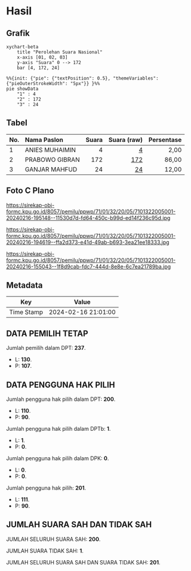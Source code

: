 # Hasil

## Grafik

```mermaid
xychart-beta
    title "Perolehan Suara Nasional"
    x-axis [01, 02, 03]
    y-axis "Suara" 0 --> 172
    bar [4, 172, 24]
```

```mermaid
%%{init: {"pie": {"textPosition": 0.5}, "themeVariables": {"pieOuterStrokeWidth": "5px"}} }%%
pie showData
    "1" : 4
    "2" : 172
    "3" : 24
```

## Tabel

| No. | Nama Paslon    | Suara | Suara (raw) | Persentase |
|:--- |:-------------- | -----:| -----------:| ----------:|
| 1   | ANIES MUHAIMIN | 4     | [4][p-1]    | 2,00       |
| 2   | PRABOWO GIBRAN | 172   | [172][p-2]  | 86,00      |
| 3   | GANJAR MAHFUD  | 24    | [24][p-3]   | 12,00      |


[p-1]: https://github.com/gigit-pemilu/pemilu-2024/blob/main/pilpres/hitung-suara/sub/71-sulawesi-utara/sub/01-bolaang-mongondow/sub/32-bilalang/sub/2005-kolinganga'an/sub/001-tps/sub/paslon-1.txt
[p-2]: https://github.com/gigit-pemilu/pemilu-2024/blob/main/pilpres/hitung-suara/sub/71-sulawesi-utara/sub/01-bolaang-mongondow/sub/32-bilalang/sub/2005-kolinganga'an/sub/001-tps/sub/paslon-2.txt
[p-3]: https://github.com/gigit-pemilu/pemilu-2024/blob/main/pilpres/hitung-suara/sub/71-sulawesi-utara/sub/01-bolaang-mongondow/sub/32-bilalang/sub/2005-kolinganga'an/sub/001-tps/sub/paslon-3.txt

## Foto C Plano

https://sirekap-obj-formc.kpu.go.id/8057/pemilu/ppwp/71/01/32/20/05/7101322005001-20240216-195148--11530d7d-fd64-450c-b99d-ed14f236c95d.jpg

https://sirekap-obj-formc.kpu.go.id/8057/pemilu/ppwp/71/01/32/20/05/7101322005001-20240216-194619--ffa2d373-e41d-49ab-b693-3ea21ee18333.jpg

https://sirekap-obj-formc.kpu.go.id/8057/pemilu/ppwp/71/01/32/20/05/7101322005001-20240216-155043--1f8d9cab-fdc7-444d-8e8e-6c7ea21789ba.jpg


## Metadata

| Key        | Value               |
| ---------- | ------------------- |
| Time Stamp | 2024-02-16 21:01:00 |


## DATA PEMILIH TETAP

Jumlah pemilih dalam DPT: **237**.
 * L: **130**.
 * P: **107**.

## DATA PENGGUNA HAK PILIH

Jumlah pengguna hak pilih dalam DPT: **200**.
 * L: **110**.
 * P: **90**.

Jumlah pengguna hak pilih dalam DPTb: **1**.
 * L: **1**.
 * P: **0**.

Jumlah pengguna hak pilih dalam DPK: **0**.
 * L: **0**.
 * P: **0**.

Jumlah pengguna hak pilih: **201**.
 * L: **111**.
 * P: **90**.

## JUMLAH SUARA SAH DAN TIDAK SAH

JUMLAH SELURUH SUARA SAH: **200**.

JUMLAH SUARA TIDAK SAH: **1**.

JUMLAH SELURUH SUARA SAH DAN SUARA TIDAK SAH: **201**.


